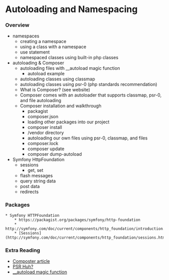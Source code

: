Autoloading and Namespacing
===========================

### Overview

* namespaces
	* creating a namespace
	* using a class with a namespace
	* use statement
	* namespaced classes using built-in php classes
* autoloading & Composer
	* autoloading files with __autoload magic function
		* autoload example
	* autoloading classes using classmap
	* autoloading classes using psr-0 (php standards recommendation)
	* What is Composer? (see website)
	* Composer comes with an autoloader that supports classmap, psr-0, and file autoloading
	* Composer installation and walkthrough
		* packagist
		* composer.json
		* loading other packages into our project
		* composer install
		* /vendor directory
		* autoloading our own files using psr-0, classmap, and files
		* composer.lock
		* composer update
		* composer dump-autoload
* Symfony HttpFoundation
	* sessions
		* get, set
	* flash messages
	* query string data
	* post data
	* redirects

### Packages
	* Symfony HTTPFoundation
		* https://packagist.org/packages/symfony/http-foundation
		* http://symfony.com/doc/current/components/http_foundation/introduction.html
		* [Sessions](http://symfony.com/doc/current/components/http_foundation/sessions.html)

### Extra Reading

* [Composter article](http://net.tutsplus.com/tutorials/php/easy-package-management-with-composer/)
* [PSR Huh?](http://net.tutsplus.com/tutorials/php/psr-huh/)
* [__autoload magic function](http://www.php.net/manual/en/function.autoload.php)